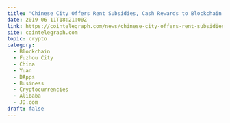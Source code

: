 ```yaml
---
title: "Chinese City Offers Rent Subsidies, Cash Rewards to Blockchain Businesses"
date: 2019-06-11T18:21:00Z
link: https://cointelegraph.com/news/chinese-city-offers-rent-subsidies-cash-rewards-to-blockchain-businesses?utm_medium=RSS&utm_source=hune
site: cointelegraph.com
topic: crypto
category:
  - Blockchain
  - Fuzhou City
  - China
  - Yuan
  - DApps
  - Business
  - Cryptocurrencies
  - Alibaba
  - JD.com
draft: false
---
```

